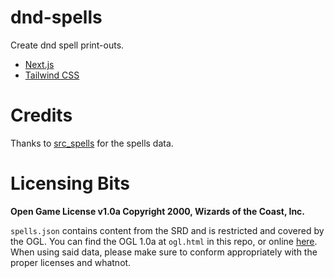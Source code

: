# dnd-spells
Create dnd spell print-outs.

- [Next.js](https://nextjs.org)
- [Tailwind CSS](https://tailwindcss.com)


# Credits
Thanks to [src_spells](https://github.com/vorpalhex/srd_spells) for the spells data.

# Licensing Bits
__Open Game License v1.0a Copyright 2000, Wizards of the Coast, Inc.__

`spells.json` contains content from the SRD and is restricted and covered by the OGL. You can find the OGL 1.0a at `ogl.html` in this repo, or online [here](http://www.opengamingfoundation.org/ogl.html). When using said data, please make sure to conform appropriately with the proper licenses and whatnot.
